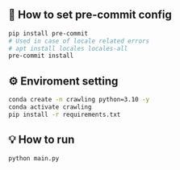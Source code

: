 ## 🔨 How to set pre-commit config

```bash
pip install pre-commit
# Used in case of locale related errors
# apt install locales locales-all 
pre-commit install
```

## ⚙️ Enviroment setting

```bash
conda create -n crawling python=3.10 -y
conda activate crawling
pip install -r requirements.txt

```

## 💡 How to run

```bash
python main.py
```